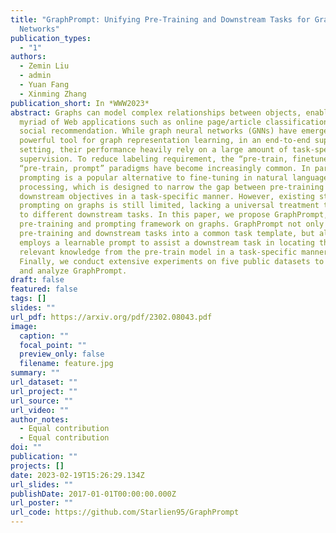 ```yaml
---
title: "GraphPrompt: Unifying Pre-Training and Downstream Tasks for Graph Neural
  Networks"
publication_types:
  - "1"
authors:
  - Zemin Liu
  - admin
  - Yuan Fang
  - Xinming Zhang
publication_short: In *WWW2023*
abstract: Graphs can model complex relationships between objects, enabling a
  myriad of Web applications such as online page/article classification and
  social recommendation. While graph neural networks (GNNs) have emerged as a
  powerful tool for graph representation learning, in an end-to-end supervised
  setting, their performance heavily rely on a large amount of task-specific
  supervision. To reduce labeling requirement, the “pre-train, finetune” and
  “pre-train, prompt” paradigms have become increasingly common. In particular,
  prompting is a popular alternative to fine-tuning in natural language
  processing, which is designed to narrow the gap between pre-training and
  downstream objectives in a task-specific manner. However, existing study of
  prompting on graphs is still limited, lacking a universal treatment to appeal
  to different downstream tasks. In this paper, we propose GraphPrompt, a novel
  pre-training and prompting framework on graphs. GraphPrompt not only unifies
  pre-training and downstream tasks into a common task template, but also
  employs a learnable prompt to assist a downstream task in locating the most
  relevant knowledge from the pre-train model in a task-specific manner.
  Finally, we conduct extensive experiments on five public datasets to evaluate
  and analyze GraphPrompt.
draft: false
featured: false
tags: []
slides: ""
url_pdf: https://arxiv.org/pdf/2302.08043.pdf
image:
  caption: ""
  focal_point: ""
  preview_only: false
  filename: feature.jpg
summary: ""
url_dataset: ""
url_project: ""
url_source: ""
url_video: ""
author_notes:
  - Equal contribution
  - Equal contribution
doi: ""
publication: ""
projects: []
date: 2023-02-19T15:26:29.134Z
url_slides: ""
publishDate: 2017-01-01T00:00:00.000Z
url_poster: ""
url_code: https://github.com/Starlien95/GraphPrompt
---
```

